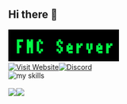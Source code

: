 ## Hi there 👋
![](https://github.com/bella2391/branding/blob/master/banner/fmc.png "Banner")<br>
[![Visit Website](https://img.shields.io/badge/Visit_Website-007BFF?style=for-the-badge)](https://keypforev.ddns.net/)[![Discord](https://img.shields.io/badge/Visit_Website-007BFF?style=for-the-badge&logo=discord)](https://keypforev.ddns.net/)<br>
<img alt="my skills" src="https://skillicons.dev/icons?i=java,php"><br><br>
<a href="https://github.com/anuraghazra/github-readme-stats">
  <img align="left" src="https://github-readme-stats.vercel.app/api?username=bella2391&show_icons=true&theme=outrun" />
</a>
<a href="https://github.com/anuraghazra/github-readme-stats">
  <img align="left" src="https://github-readme-stats.vercel.app/api/top-langs/?username=bella2391&show_icons=true&theme=gruvbox_light&layout=compact" />
</a>

